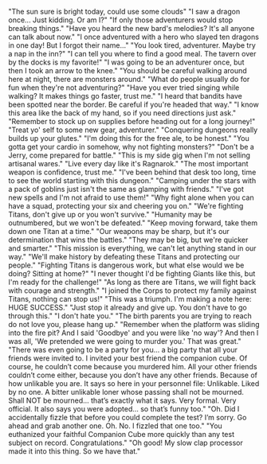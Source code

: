 "The sun sure is bright today, could use some clouds"
"I saw a dragon once... Just kidding. Or am I?"
"If only those adventurers would stop breaking things."
"Have you heard the new bard's melodies? It's all anyone can talk about now."
"I once adventured with a hero who slayed ten dragons in one day! But I forgot their name..."
"You look tired, adventurer. Maybe try a nap in the inn?"
"I can tell you where to find a good meal. The tavern over by the docks is my favorite!"
"I was going to be an adventurer once, but then I took an arrow to the knee."
"You should be careful walking around here at night, there are monsters around."
"What do people usually do for fun when they're not adventuring?"
"Have you ever tried singing while walking? It makes things go faster, trust me."
"I heard that bandits have been spotted near the border. Be careful if you're headed that way."
"I know this area like the back of my hand, so if you need directions just ask."
"Remember to stock up on supplies before heading out for a long journey!"
"Treat yo' self to some new gear, adventurer."
"Conquering dungeons really builds up your glutes."
"I'm doing this for the free ale, to be honest."
"You gotta get your cardio in somehow, why not fighting monsters?"
"Don't be a Jerry, come prepared for battle."
"This is my side gig when I'm not selling artisanal wares."
"Live every day like it's Ragnarok."
"The most important weapon is confidence, trust me."
"I've been behind that desk too long, time to see the world starting with this dungeon."
"Camping under the stars with a pack of goblins just isn't the same as glamping with friends."
"I've got new spells and I'm not afraid to use them!"
"Why fight alone when you can have a squad, protecting your six and cheering you on."
"We're fighting Titans, don't give up or you won't survive."
"Humanity may be outnumbered, but we won't be defeated."
"Keep moving forward, take them down one Titan at a time."
"Our weapons may be sharp, but it's our determination that wins the battles."
"They may be big, but we're quicker and smarter."
"This mission is everything, we can't let anything stand in our way."
"We'll make history by defeating these Titans and protecting our people."
"Fighting Titans is dangerous work, but what else would we be doing? Sitting at home?"
"I never thought I'd be fighting Giants like this, but I'm ready for the challenge!"
"As long as there are Titans, we will fight back with courage and strength."
"I joined the Corps to protect my family against Titans, nothing can stop us!"
"This was a triumph. I'm making a note here: HUGE SUCCESS."
"Just stop it already and give up. You don't have to go through this."
"I don't hate you."
"The birth parents you are trying to reach do not love you, please hang up."
"Remember when the platform was sliding into the fire pit? And I said 'Goodbye' and you were like 'no way'? And then I was all, 'We pretended we were going to murder you.' That was great."
"There was even going to be a party for you... a big party that all your friends were invited to. I invited your best friend the companion cube. Of course, he couldn’t come because you murdered him. All your other friends couldn’t come either, because you don’t have any other friends. Because of how unlikable you are. It says so here in your personnel file: Unlikable. Liked by no one. A bitter unlikable loner whose passing shall not be mourned. Shall NOT be mourned... that’s exactly what it says. Very formal. Very official. It also says you were adopted... so that’s funny too."
"Oh. Did I accidentally fizzle that before you could complete the test? I’m sorry. Go ahead and grab another one. Oh. No. I fizzled that one too."
"You euthanized your faithful Companion Cube more quickly than any test subject on record. Congratulations."
"Oh good! My slow clap processor made it into this thing. So we have that."
